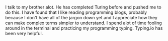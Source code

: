 I talk to my brother alot. He has completed Turing before and pushed me to do this.
I have found that I like reading programming blogs, probably because I don't have all of the jargon down yet and I appreciate how they can make complex terms simpler to understand.
I spend alot of time fooling around in the terminal and practicing my programming typing.
Typing.io has been very helpful.
